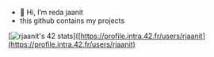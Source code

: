 - 👋 Hi, I’m reda jaanit
- this github contains my projects

[![rjaanit's 42 stats](https://badge42.vercel.app/api/v2/cl4pr9x2r006809jmjvw4nsa8/stats?cursusId=21&coalitionId=76)]([https://profile.intra.42.fr/users/rjaanit](https://profile.intra.42.fr/users/rjaanit)

